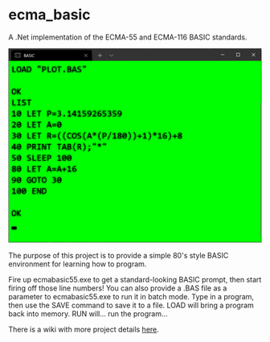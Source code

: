 # ecma_basic
A .Net implementation of the ECMA-55 and ECMA-116 BASIC standards.

![Screenshot for v0.1](images/v0.1.PNG)

The purpose of this project is to provide a simple 80's style BASIC environment for learning how to program.

Fire up ecmabasic55.exe to get a standard-looking BASIC prompt, then start firing off those line numbers!  You can also provide a .BAS file as a parameter to ecmabasic55.exe to run it in batch mode.  Type in a program, then use the SAVE command to save it to a file.  LOAD will bring a program back into memory.  RUN will... run the program...

There is a wiki with more project details [here](https://github.com/treytomes/ecma_basic/wiki/).
